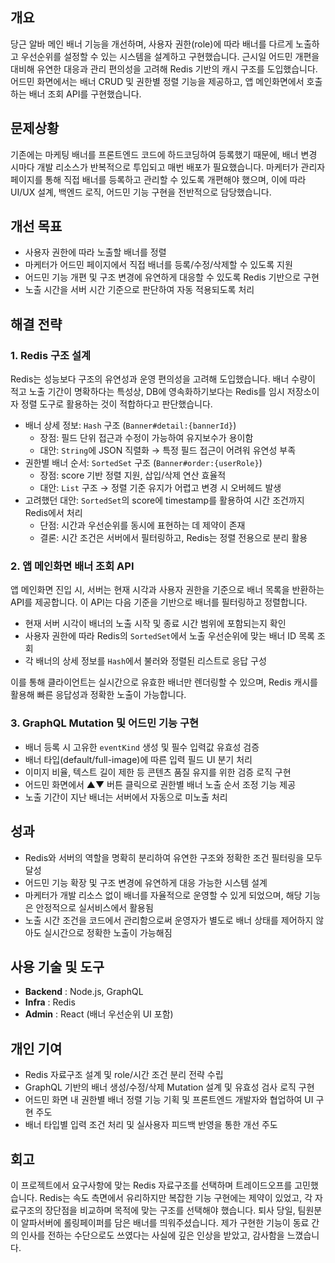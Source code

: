 ## 개요

당근 알바 메인 배너 기능을 개선하며, 사용자 권한(role)에 따라 배너를 다르게 노출하고 우선순위를 설정할 수 있는 시스템을 설계하고 구현했습니다.
근시일 어드민 개편을 대비해 유연한 대응과 관리 편의성을 고려해 Redis 기반의 캐시 구조를 도입했습니다.
어드민 화면에서는 배너 CRUD 및 권한별 정렬 기능을 제공하고, 앱 메인화면에서 호출하는 배너 조회 API를 구현했습니다.

## 문제상황

기존에는 마케팅 배너를 프론트엔드 코드에 하드코딩하여 등록했기 때문에, 배너 변경 시마다 개발 리소스가 반복적으로 투입되고 매번 배포가 필요했습니다. 마케터가 관리자 페이지를 통해 직접 배너를 등록하고 관리할 수 있도록 개편해야 했으며, 이에 따라 UI/UX 설계, 백엔드 로직, 어드민 기능 구현을 전반적으로 담당했습니다.

## 개선 목표

- 사용자 권한에 따라 노출할 배너를 정렬
- 마케터가 어드민 페이지에서 직접 배너를 등록/수정/삭제할 수 있도록 지원
- 어드민 기능 개편 및 구조 변경에 유연하게 대응할 수 있도록 Redis 기반으로 구현
- 노출 시간을 서버 시간 기준으로 판단하여 자동 적용되도록 처리

## 해결 전략

### 1. Redis 구조 설계

Redis는 성능보다 구조의 유연성과 운영 편의성을 고려해 도입했습니다. 배너 수량이 적고 노출 기간이 명확하다는 특성상, DB에 영속화하기보다는 Redis를 임시 저장소이자 정렬 도구로 활용하는 것이 적합하다고 판단했습니다.

- 배너 상세 정보: `Hash` 구조 (`Banner#detail:{bannerId}`)
  - 장점: 필드 단위 접근과 수정이 가능하여 유지보수가 용이함
  - 대안: `String`에 JSON 직렬화 → 특정 필드 접근이 어려워 유연성 부족
- 권한별 배너 순서: `SortedSet` 구조 (`Banner#order:{userRole}`)
  - 장점: score 기반 정렬 지원, 삽입/삭제 연산 효율적
  - 대안: `List` 구조 → 정렬 기준 유지가 어렵고 변경 시 오버헤드 발생
- 고려했던 대안: `SortedSet`의 score에 timestamp를 활용하여 시간 조건까지 Redis에서 처리
  - 단점: 시간과 우선순위를 동시에 표현하는 데 제약이 존재
  - 결론: 시간 조건은 서버에서 필터링하고, Redis는 정렬 전용으로 분리 활용

### 2. 앱 메인화면 배너 조회 API

앱 메인화면 진입 시, 서버는 현재 시각과 사용자 권한을 기준으로 배너 목록을 반환하는 API를 제공합니다. 이 API는 다음 기준을 기반으로 배너를 필터링하고 정렬합니다.

- 현재 서버 시각이 배너의 노출 시작 및 종료 시간 범위에 포함되는지 확인
- 사용자 권한에 따라 Redis의 `SortedSet`에서 노출 우선순위에 맞는 배너 ID 목록 조회
- 각 배너의 상세 정보를 `Hash`에서 불러와 정렬된 리스트로 응답 구성

이를 통해 클라이언트는 실시간으로 유효한 배너만 렌더링할 수 있으며, Redis 캐시를 활용해 빠른 응답성과 정확한 노출이 가능합니다.

### 3. GraphQL Mutation 및 어드민 기능 구현

- 배너 등록 시 고유한 `eventKind` 생성 및 필수 입력값 유효성 검증
- 배너 타입(default/full-image)에 따른 입력 필드 UI 분기 처리
- 이미지 비율, 텍스트 길이 제한 등 콘텐츠 품질 유지를 위한 검증 로직 구현
- 어드민 화면에서 ▲▼ 버튼 클릭으로 권한별 배너 노출 순서 조정 기능 제공
- 노출 기간이 지난 배너는 서버에서 자동으로 미노출 처리

## 성과

- Redis와 서버의 역할을 명확히 분리하여 유연한 구조와 정확한 조건 필터링을 모두 달성
- 어드민 기능 확장 및 구조 변경에 유연하게 대응 가능한 시스템 설계
- 마케터가 개발 리소스 없이 배너를 자율적으로 운영할 수 있게 되었으며, 해당 기능은 안정적으로 실서비스에서 활용됨
- 노출 시간 조건을 코드에서 관리함으로써 운영자가 별도로 배너 상태를 제어하지 않아도 실시간으로 정확한 노출이 가능해짐

## 사용 기술 및 도구

- **Backend** : Node.js, GraphQL
- **Infra** : Redis
- **Admin** : React (배너 우선순위 UI 포함)

## 개인 기여

- Redis 자료구조 설계 및 role/시간 조건 분리 전략 수립
- GraphQL 기반의 배너 생성/수정/삭제 Mutation 설계 및 유효성 검사 로직 구현
- 어드민 화면 내 권한별 배너 정렬 기능 기획 및 프론트엔드 개발자와 협업하여 UI 구현 주도
- 배너 타입별 입력 조건 처리 및 실사용자 피드백 반영을 통한 개선 주도

## 회고

이 프로젝트에서 요구사항에 맞는 Redis 자료구조를 선택하며 트레이드오프를 고민했습니다. Redis는 속도 측면에서 유리하지만 복잡한 기능 구현에는 제약이 있었고, 각 자료구조의 장단점을 비교하며 목적에 맞는 구조를 선택해야 했습니다.
퇴사 당일, 팀원분이 알파서버에 롤링페이퍼를 담은 배너를 띄워주셨습니다. 제가 구현한 기능이 동료 간의 인사를 전하는 수단으로도 쓰였다는 사실에 깊은 인상을 받았고, 감사함을 느꼈습니다.
